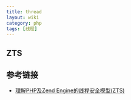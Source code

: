 ```yaml
---
title: thread
layout: wiki
category: php
tags: [线程]
---
```


## ZTS



## 参考链接

* [理解PHP及Zend Engine的线程安全模型(ZTS)](http://blog.csdn.net/risingsun001/article/details/50497930)
